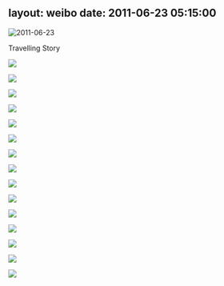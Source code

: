 layout: weibo
date: 2011-06-23 05:15:00
---
<meta name="referrer" content="no-referrer" />

<img src="/images/favicon.ico" style="float: left;"/> 2011-06-23

Travelling Story

![](http://fmn.xnpic.com/fmn054/20110623/0515/p_large_6Mpg_0d1f0001fc745c43.jpg)

![](http://fmn.xnpic.com/fmn051/20110623/0515/p_large_Y0a5_51bd0001d9195c74.jpg)

![](http://fmn.xnpic.com/fmn055/20110623/0515/p_large_ZatQ_35b70001d8a85c44.jpg)

![](http://fmn.xnpic.com/fmn054/20110623/0515/p_large_6LeB_51c30001df025c74.jpg)

![](http://fmn.xnpic.com/fmn051/20110623/0515/p_large_3ktg_51870001cc815c74.jpg)

![](http://fmn.xnpic.com/fmn051/20110623/0515/p_large_sx0r_75030001e4385c72.jpg)

![](http://fmn.xnpic.com/fmn046/20110623/0515/p_large_R6eG_3d0c0001dac95c6f.jpg)

![](http://fmn.xnpic.com/fmn050/20110623/0515/p_large_AxPo_45500001d82f5c71.jpg)

![](http://fmn.rrfmn.com/fmn048/20110623/0515/p_large_L2zq_0d250001da585c43.jpg)

![](http://fmn.xnpic.com/fmn046/20110623/0515/p_large_qaOP_07300001cb345c41.jpg)

![](http://fmn.xnpic.com/fmn047/20110623/0515/p_large_T2kj_45440001d7c35c71.jpg)

![](http://fmn.xnpic.com/fmn053/20110623/0515/p_large_hiAW_2afa0001de495c70.jpg)

![](http://fmn.xnpic.com/fmn053/20110623/0515/p_large_dau8_2b000001ddae5c70.jpg)

![](http://fmn.xnpic.com/fmn046/20110623/0515/p_large_cqKe_6bbc0001d3cb5c73.jpg)

![](http://fmn.xnpic.com/fmn046/20110623/0515/p_large_W5Kh_2ae80001d7ca5c70.jpg)
